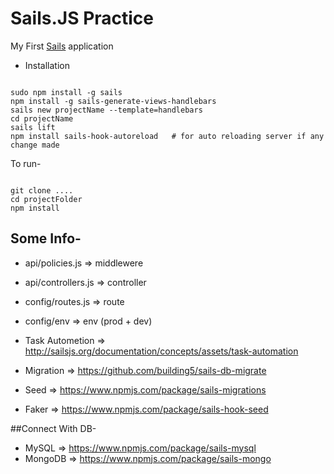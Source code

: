 # Sails.JS Practice

My First [Sails](http://sailsjs.org) application


* Installation

```

sudo npm install -g sails
npm install -g sails-generate-views-handlebars
sails new projectName --template=handlebars
cd projectName
sails lift
npm install sails-hook-autoreload	# for auto reloading server if any change made

```

To run-

```

git clone ....
cd projectFolder
npm install

```

## Some Info-

*	api/policies.js		=>	middlewere
*	api/controllers.js	=>	controller
*	config/routes.js	=>	route
*	config/env			=>	env (prod + dev)

*	Task Autometion		=>	http://sailsjs.org/documentation/concepts/assets/task-automation
*	Migration			=>	https://github.com/building5/sails-db-migrate
*	Seed				=>	https://www.npmjs.com/package/sails-migrations
*	Faker				=>	https://www.npmjs.com/package/sails-hook-seed

##Connect With DB-

*	MySQL		=>	https://www.npmjs.com/package/sails-mysql
*	MongoDB		=>	https://www.npmjs.com/package/sails-mongo

